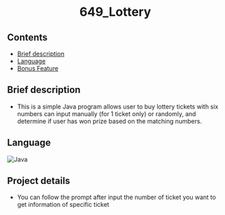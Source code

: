 <h1 align="center">649_Lottery </h1>

## Contents

- [Brief description](#brief-description)
- [Language](#language)
- [Bonus Feature](#Bonus-feature)

## Brief description

- This is a simple Java program allows user to buy lottery tickets with six numbers can input manually (for 1 ticket only) or randomly, and determine if user has won prize based on the matching numbers.

## Language

![Java](https://img.shields.io/badge/java-%23ED8B00.svg?style=for-the-badge&logo=openjdk&logoColor=white)

## Project details

- You can follow the prompt after input the number of ticket you want to get information of specific ticket
